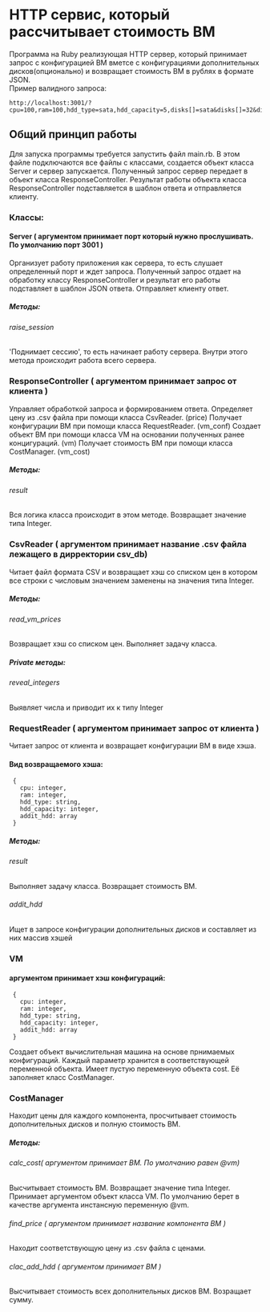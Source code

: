# HTTP сервис, который рассчитывает стоимость ВМ 
  Программа на Ruby реализующая HTTP сервер, который принимает запрос с конфигурацией ВМ вметсе с конфигурациями дополнительных дисков(опционально) и возвращает стоимость ВМ в рублях в формате JSON.  
  Пример валидного запроса:

    http://localhost:3001/?cpu=100,ram=100,hdd_type=sata,hdd_capacity=5,disks[]=sata&disks[]=32&disks[]=ssd&disks[]=32

## Общий принцип работы
  Для запуска программы требуется запустить файл main.rb. В этом файле подключаются все файлы с классами, создается объект класса Server и сервер запускается. Полученный запрос сервер передает в объект класса ResponseController. Результат работы объекта класса ResponseController подставляется в шаблон ответа и отправляется клиенту.

### Классы:

#### Server ( аргументом принимает порт который нужно прослушивать. По умолчанию порт 3001 )  
  Организует работу приложения как сервера, то есть слушает определенный порт и ждет запроса. Полученный запрос отдает на обработку классу ResponseController и результат его работы подставляет в шаблон JSON ответа.
  Отправляет клиенту ответ.
##### Методы:
###### raise_session
  'Поднимает сессию', то есть начинает работу сервера. Внутри этого метода происходит работа всего сервера.

### ResponseController ( аргументом принимает запрос от клиента )
  Управляет обработкой запроса и формированием ответа.
  Определяет цену из .csv файла при помощи класса CsvReader. (price)
  Получает конфигурации ВМ при помощи класса RequestReader. (vm_conf)
  Создает объект ВМ при помощи класса VM на основании полученных ранее концигураций. (vm)
  Получает стоимость ВМ при помощи класса CostManager. (vm_cost)
##### Методы:
###### result
  Вся логика класса происходит в этом методе. Возвращает значение типа Integer.

### CsvReader ( аргументом принимает название .csv файла лежащего в дирректории csv_db)
  Читает файл формата CSV и возвращает хэш со списком цен в котором все строки с числовым значением заменены на значения типа Integer.
##### Методы:
###### read_vm_prices
  Возвращает хэш со списком цен. Выполняет задачу класса.

##### Private методы:
###### reveal_integers
  Выявляет числа и приводит их к типу Integer

### RequestReader ( аргументом принимает запрос от клиента )
  Читает запрос от клиента и возвращает конфигурации ВМ в виде хэша.
####  Вид возвращаемого хэша:
     {
       cpu: integer,
       ram: integer,
       hdd_type: string,
       hdd_capacity: integer,
       addit_hdd: array
     }
##### Методы:
###### result
  Выполняет задачу класса. Возвращает стоимость ВМ.
###### addit_hdd
  Ищет в запросе конфигурации дополнительных дисков и составляет из них массив хэшей

### VM
####     аргументом принимает хэш конфигураций:
     {
       cpu: integer,
       ram: integer,
       hdd_type: string,
       hdd_capacity: integer,
       addit_hdd: array
     }
  Создает объект вычислительная машина на основе прнимаемых конфигураций. Каждый параметр хранится в соответствующей переменной объекта. Имеет пустую переменную объекта cost. Её заполняет класс CostManager.

### CostManager
  Находит цены для каждого компонента, просчитывает стоимость дополнительных дисков и полную стоимость ВМ.

##### Методы:
###### calc_cost( аргументом принимает ВМ. По умолчанию равен @vm)
  Высчитывает стоимость ВМ. Возвращает значение типа Integer. Принимает аргументом объект класса VM. По умолчанию берет в качестве аргумента инстансную переменную @vm.
###### find_price ( аргументом принимает название компонента ВМ )
  Находит соответствующую цену из .csv файла с ценами.
###### clac_add_hdd ( аргументом принимает ВМ )
  Высчитывает стоимость всех дополнительных дисков ВМ. Возращает сумму.
